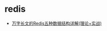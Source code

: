 # redis

- [万字长文的Redis五种数据结构详解(理论+实战)](https://mp.weixin.qq.com/s?__biz=MzI1MTQ4MDAyMg==&mid=2247489398&idx=4&sn=85f34bf5c119f83f265df94b83c4580a&chksm=e9f305cfde848cd9f2af811ed7a5f5c152fb9f56dff518f227fb2397f03803c8cb40cd710c43&mpshare=1&scene=24&srcid=&sharer_sharetime=1592726807599&sharer_shareid=fbafc624aa53cd09857fb0861ac2a16d&exportkey=Aa1V6qIBkSh1q7VnM1jN4fM%3D&pass_ticket=JHHuXYVoiccTTs1ne62nXMRMpnogIIcB0kUSRdpmlMFWSUL1aXUGL8F6ATfm4cju&wx_header=0#rd)